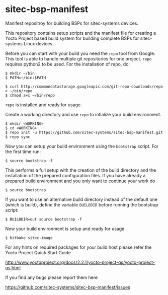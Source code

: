sitec-bsp-manifest
==================

Manifest repositroy for building BSPs for sitec-systems devices.

This repository contains setup scripts and the manifest file for creating a Yocto Project
based build system for building complete BSPs for sitec-systems Linux devices.

Before you can start with your build you need the `repo` tool from Google. This tool is able
to handle multiple git repositories for one project. `repo` requires python2 to be used.
For the installation of repo, do:

	$ mkdir ~/bin
	$ PATH=~/bin:$PATH

	$ curl http://commondatastorage.googleapis.com/git-repo-downloads/repo > ~/bin/repo
	$ chmod a+x ~/bin/repo

`repo` is installed and ready for usage.

Create a working directory and use `repo` to intialize your build environment.

	$ mkdir <WORKING>
	$ cd <WORKING>
	$ repo init -u https://github.com/sitec-systems/sitec-bsp-manifest.git
	$ repo sync

Now you can setup your build environment using the `bootstrap` script. For the first time run:

	$ source bootstrap -f

This performs a full setup with the creation of the build directory and the installation of the prepared
configuration files. If you have already a prepared build environment and you only want to continue your
work do

	$ source bootstrap

If you want to use an alternative build directory instead of the default one (which is build), define 
the variable `BUILDDIR` before running the bootstrap script:

	$ BUILDDIR=out source bootstrap -f

Now your build environment is setup and ready for usage:

	$ bitbake sitec-image

For any hints on required packages for your build host please refer the Yocto Project Quick Start Guide

http://www.yoctoproject.org/docs/2.2.1/yocto-project-qs/yocto-project-qs.html

If you find any bugs please report them here

https://github.com/sitec-systems/sitec-bsp-manifest/issues